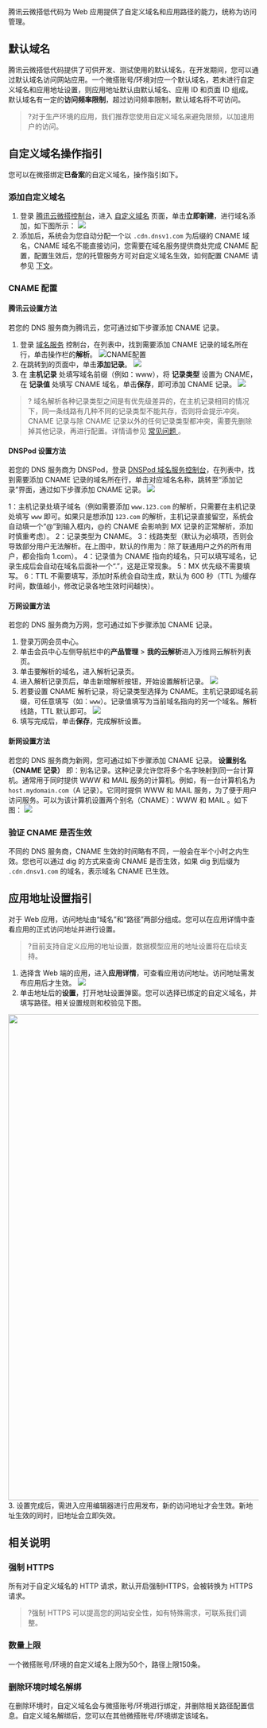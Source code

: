 腾讯云微搭低代码为 Web 应用提供了自定义域名和应用路径的能力，统称为访问管理。

## 默认域名
腾讯云微搭低代码提供了可供开发、测试使用的默认域名，在开发期间，您可以通过默认域名访问网站应用。一个微搭账号/环境对应一个默认域名，若未进行自定义域名和应用地址设置，则应用地址默认由默认域名、应用 ID 和页面 ID 组成。
默认域名有一定的**访问频率限制**，超过访问频率限制，默认域名将不可访问。

>?对于生产环境的应用，我们推荐您使用自定义域名来避免限频，以加速用户的访问。


## 自定义域名操作指引
您可以在微搭绑定**已备案**的自定义域名，操作指引如下。
### 添加自定义域名

1. 登录 [腾讯云微搭控制台](https://console.cloud.tencent.com/lowcode)，进入 [自定义域名](https://console.cloud.tencent.com/lowcode/custom/index) 页面，单击**立即新建**，进行域名添加，如下图所示：
   ![](https://qcloudimg.tencent-cloud.cn/raw/45341a0db54446e0676b1e5d25b41865.png)
2. 添加后，系统会为您自动分配一个以 `.cdn.dnsv1.com` 为后缀的 CNAME 域名，CNAME 域名不能直接访问，您需要在域名服务提供商处完成 CNAME 配置，配置生效后，您的托管服务方可对自定义域名生效，如何配置 CNAME 请参见 [下文](#cname)。

[](id:cname)
### CNAME 配置

#### 腾讯云设置方法
若您的 DNS 服务商为腾讯云，您可通过如下步骤添加 CNAME 记录。
1. 登录 [域名服务](https://console.cloud.tencent.com/domain) 控制台，在列表中，找到需要添加 CNAME 记录的域名所在行，单击操作栏的**解析**。
   ![CNAME配置](https://main.qcloudimg.com/raw/12eba66e1d073aade459318d6e9c53ef.png)
2. 在跳转到的页面中，单击**添加记录**。
   ![](https://main.qcloudimg.com/raw/88a0cda619aeaf1a88120ad5294250fa.png)
3. 在 **主机记录** 处填写域名前缀（例如：www），将 **记录类型** 设置为 CNAME，在 **记录值** 处填写 CNAME 域名，单击**保存**，即可添加 CNAME 记录。
   ![](https://main.qcloudimg.com/raw/24ee35e7bba9d181abbdaf65fe7fc3cb.png)
>? 域名解析各种记录类型之间是有优先级差异的，在主机记录相同的情况下，同一条线路有几种不同的记录类型不能共存，否则将会提示冲突。CNAME 记录与除 CNAME 记录以外的任何记录类型都冲突，需要先删除掉其他记录，再进行配置。详情请参见 [常见问题 ](https://cloud.tencent.com/document/product/302/3468#.E4.B8.BA.E4.BB.80.E4.B9.88.E6.B7.BB.E5.8A.A0.E8.A7.A3.E6.9E.90.E8.AE.B0.E5.BD.95.E7.9A.84.E6.97.B6.E5.80.99.E6.8F.90.E7.A4.BA-.26quot.3B.E8.AE.B0.E5.BD.95.E6.9C.89.E5.86.B2.E7.AA.81.26quot.3B-.EF.BC.9F)。

#### DNSPod 设置方法
若您的 DNS 服务商为 DNSPod，登录 [DNSPod 域名服务控制台](https://console.dnspod.cn/dns/list)，在列表中，找到需要添加 CNAME 记录的域名所在行，单击对应域名名称，跳转至“添加记录”界面，通过如下步骤添加 CNAME 记录。
![](https://qcloudimg.tencent-cloud.cn/raw/c43ac8882ab4da56217a96afdc0b59f3.png)

1：主机记录处填子域名（例如需要添加 `www.123.com` 的解析，只需要在主机记录处填写 `www` 即可。如果只是想添加 `123.com` 的解析，主机记录直接留空，系统会自动填一个“@”到输入框内，@的 CNAME 会影响到 MX 记录的正常解析，添加时慎重考虑）。
2：记录类型为 CNAME。
3：线路类型（默认为必填项，否则会导致部分用户无法解析。在上图中，默认的作用为：除了联通用户之外的所有用户，都会指向 1.com）。
4：记录值为 CNAME 指向的域名，只可以填写域名，记录生成后会自动在域名后面补一个“.”，这是正常现象。
5：MX 优先级不需要填写。
6：TTL 不需要填写，添加时系统会自动生成，默认为 600 秒（TTL 为缓存时间，数值越小，修改记录各地生效时间越快）。

#### 万网设置方法

若您的 DNS 服务商为万网，您可通过如下步骤添加 CNAME 记录。

1. 登录万网会员中心。
2. 单击会员中心左侧导航栏中的**产品管理** > **我的云解析**进入万维网云解析列表页。
3. 单击要解析的域名，进入解析记录页。
4. 进入解析记录页后，单击新增解析按钮，开始设置解析记录。
![](https://qcloudimg.tencent-cloud.cn/raw/139460b6a53b6bc839c5240cd9fc82d0.png)
5. 若要设置 CNAME 解析记录，将记录类型选择为 CNAME。主机记录即域名前缀，可任意填写（如：`www`）。记录值填写为当前域名指向的另一个域名。解析线路，TTL 默认即可。
![](https://qcloudimg.tencent-cloud.cn/raw/ae66846f471b3e870349231cd91024c8.png)
6. 填写完成后，单击**保存**，完成解析设置。

#### 新网设置方法

若您的 DNS 服务商为新网，您可通过如下步骤添加 CNAME 记录。
**设置别名（CNAME 记录）**
即：别名记录。这种记录允许您将多个名字映射到同一台计算机。通常用于同时提供 WWW 和 MAIL 服务的计算机。例如，有一台计算机名为`host.mydomain.com`（A 记录）。它同时提供 WWW 和 MAIL 服务，为了便于用户访问服务。可以为该计算机设置两个别名（CNAME）：WWW 和 MAIL 。如下图：
![](https://qcloudimg.tencent-cloud.cn/raw/6d64ca37d62f4e28b63c2dd061820a1f.png)

### 验证 CNAME 是否生效

不同的 DNS 服务商，CNAME 生效的时间略有不同，一般会在半个小时之内生效。您也可以通过 dig 的方式来查询 CNAME 是否生效，如果 dig 到后缀为 `.cdn.dnsv1.com` 的域名，表示域名 CNAME 已生效。


## 应用地址设置指引
对于 Web 应用，访问地址由“域名”和“路径”两部分组成。您可以在应用详情中查看应用的正式访问地址并进行设置。
>?目前支持自定义应用的地址设置，数据模型应用的地址设置将在后续支持。
>
1. 选择含 Web 端的应用，进入**应用详情**，可查看应用访问地址。访问地址需发布应用后才生效。
![](https://qcloudimg.tencent-cloud.cn/raw/dd627904d5dbc763d8f2def61ec6b8e6.png)
2. 单击地址后的**设置**，打开地址设置弹窗。您可以选择已绑定的自定义域名，并填写路径。相关设置规则和校验见下图。
<img style="width:978px; max-width: inherit;" src="https://qcloudimg.tencent-cloud.cn/raw/4c468ff1f9b7bc3ddf15c2d473a005cd.png" />
3. 设置完成后，需进入应用编辑器进行应用发布，新的访问地址才会生效。新地址生效的同时，旧地址会立即失效。

## 相关说明
### 强制 HTTPS

所有对于自定义域名的 HTTP 请求，默认开启强制HTTPS，会被转换为 HTTPS 请求。

>?强制 HTTPS 可以提高您的网站安全性，如有特殊需求，可联系我们调整。

### 数量上限
一个微搭账号/环境的自定义域名上限为50个，路径上限150条。

### 删除环境时域名解绑
在删除环境时，自定义域名会与微搭账号/环境进行绑定，并删除相关路径配置信息。自定义域名解绑后，您可以在其他微搭账号/环境绑定该域名。

